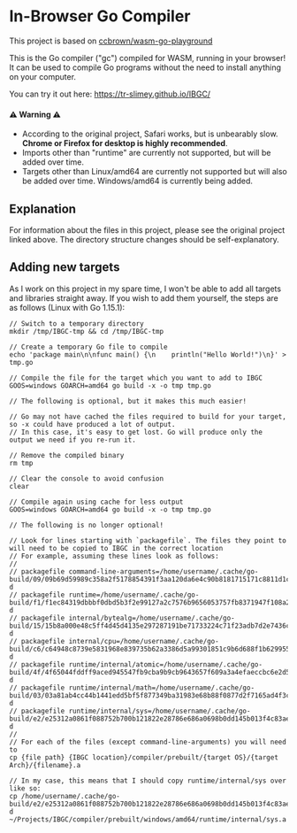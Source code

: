 # In-Browser Go Compiler

This project is based on [ccbrown/wasm-go-playground](https://github.com/ccbrown/wasm-go-playground)

This is the Go compiler ("gc") compiled for WASM, running in your browser! It can be used to compile Go programs without the need to install anything on your computer.

You can try it out here: https://tr-slimey.github.io/IBGC/

#### ⚠️ Warning ⚠️

* According to the original project, Safari works, but is unbearably slow. **Chrome or Firefox for desktop is highly recommended**.
* Imports other than "runtime" are currently not supported, but will be added over time.
* Targets other than Linux/amd64 are currently not supported but will also be added over time. Windows/amd64 is currently being added.

## Explanation

For information about the files in this project, please see the original project linked above. The directory structure changes should be self-explanatory.

## Adding new targets

As I work on this project in my spare time, I won't be able to add all targets and libraries straight away. If you wish to add them yourself, the steps are
as follows (Linux with Go 1.15.1):

    // Switch to a temporary directory
    mkdir /tmp/IBGC-tmp && cd /tmp/IBGC-tmp

    // Create a temporary Go file to compile
    echo 'package main\n\nfunc main() {\n    println("Hello World!")\n}' > tmp.go

    // Compile the file for the target which you want to add to IBGC
    GOOS=windows GOARCH=amd64 go build -x -o tmp tmp.go

    // The following is optional, but it makes this much easier!

    // Go may not have cached the files required to build for your target, so -x could have produced a lot of output.
    // In this case, it's easy to get lost. Go will produce only the output we need if you re-run it.

    // Remove the compiled binary
    rm tmp

    // Clear the console to avoid confusion
    clear

    // Compile again using cache for less output
    GOOS=windows GOARCH=amd64 go build -x -o tmp tmp.go

    // The following is no longer optional!

    // Look for lines starting with `packagefile`. The files they point to will need to be copied to IBGC in the correct location
    // For example, assuming these lines look as follows:
    //
    // packagefile command-line-arguments=/home/username/.cache/go-build/09/09b69d59989c358a2f5178854391f3aa120da6e4c90b8181715171c8811d1c4b-d
    // packagefile runtime=/home/username/.cache/go-build/f1/f1ec84319dbbbf0dbd5b3f2e99127a2c7576b9656053757fb8371947f108a220-d
    // packagefile internal/bytealg=/home/username/.cache/go-build/15/15b8a000e48c5ff4d45d4135e297287191be71733224c71f23adb7d2e7436c71-d
    // packagefile internal/cpu=/home/username/.cache/go-build/c6/c64948c8739e5831968e839735b62a3386d5a99301851c9b6d688f1b62995506-d
    // packagefile runtime/internal/atomic=/home/username/.cache/go-build/4f/4f65044fddff9aced945547fb9cba9b9cb9643657f609a3a4efaeccbc6e2d5cc-d
    // packagefile runtime/internal/math=/home/username/.cache/go-build/03/03a81ab4cc44b1441edd5bf5f877349ba31983e68b88f0877d2f7165ad4f3cec-d
    // packagefile runtime/internal/sys=/home/username/.cache/go-build/e2/e25312a0861f088752b700b121822e28786e686a0698b0dd145b013f4c83aed2-d
    //
    // For each of the files (except command-line-arguments) you will need to
    cp {file path} {IBGC location}/compiler/prebuilt/{target OS}/{target Arch}/{filename}.a

    // In my case, this means that I should copy runtime/internal/sys over like so:
    cp /home/username/.cache/go-build/e2/e25312a0861f088752b700b121822e28786e686a0698b0dd145b013f4c83aed2-d ~/Projects/IBGC/compiler/prebuilt/windows/amd64/runtime/internal/sys.a